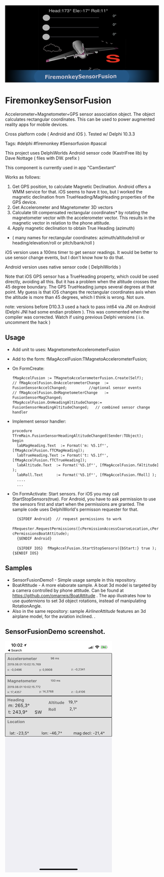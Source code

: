 ![Banner](AirlinerAttitudeBanner.png)

# FiremonkeySensorFusion
Accelerometer+Magnetometer+GPS sensor association object. The object calculates rectangular coordinates.
This can be used to power augmented reality apps for mobile devices. 

Cross platform code ( Android and iOS ). Tested w/ Delphi 10.3.3

Tags: #delphi #firemonkey #Sensorfusion #pascal

This project uses DelphiWorlds Android sensor code (KastriFree lib)  by Dave Nottage ( files with DW. prefix )

This component is currently used in app "CamSextant"  

Works as follows:
1. Get GPS position, to calculate Magnetic Declination. Android offers a WMM service for that. iOS seems to have it too, but I worked the magnetic declination from TrueHeading/MagHeading properties of the GPS device. 
2. Get Accelerometer and Magnetometer 3D vectors
3. Calculate tilt compensated rectangular coordinates* by rotating the magnetometer vector with the accelerometer vector. This results in the magnetic vector in relation to the phone attitude.
4. Apply magnetic declination to obtain True Heading (azimuth)

* ( many names for rectangular coordinates: azimuth/altitude/roll or heading/elevation/roll or pitch/bank/roll )

iOS version uses a 100ms timer to get sensor readings. It would be better to use sensor change events, but I don't know how to do that.

Android version uses native sensor code ( DelphiWorlds )

Note that iOS GPS sensor has a TrueHeading property, which could be used directly, avoiding all this. But it has a problem when the altitude crosses the 45 degree boundary. The GPS TrueHeading jumps several degrees at that point. My guess is that iOS changes the rectangular coordinates axis when the altitude is more than 45 degrees, which I think is wrong. Not sure.

note: versions before D10.3.3 used a hack to pass int64 via JNI on Android (Delphi JNI had some endian problem  ).
This was commented when the compiler was corrected. Watch if using previous Delphi versions ( i.e. uncomment the hack )

## Usage
* Add unit to uses:  MagnetometerAccelerometerFusion
* Add to the form:  fMagAccelFusion:TMagnetoAccelerometerFusion;
* On FormCreate:

      fMagAccelFusion := TMagnetoAccelerometerFusion.Create(Self);
      // fMagAccelFusion.OnAccelerometerChange  := FusionSensorAccelChanged;          //optional sensor events
      // fMagAccelFusion.OnMagnetometerChange   := FusionSensorMagChanged;
      fMagAccelFusion.OnHeadingAltitudeChange:= FusionSensorHeadingAltitudeChanged;   // combined sensor change handler
    
* Implement sensor handler:  

      procedure TfrmMain.FusionSensorHeadingAltitudeChanged(Sender:TObject);
      begin
        labMagHeading.Text  := Format('m: %5.1f°', [fMagAccelFusion.fTCMagHeading]); 
        labTrueHeading.Text := Format('t: %5.1f°', [fMagAccelFusion.fTCTrueHeading]);
        labAltitude.Text  := Format('%5.1f°', [fMagAccelFusion.fAltitude] );
        labRoll.Text      := Format('%5.1f°', [fMagAccelFusion.fRoll] );
        ....
        ...
        
* On FormActivate: Start sensors. For iOS you may call StartStopSensors(true). For Android, you have to ask permission to use the sensors first and start when the permissions are granted. The sample code uses DelphiWorld's permisson requester for that.

        {$IFDEF Android}  // request permissions to work
        FRequester.RequestPermissions([cPermissionAccessCoarseLocation,cPermissionAccessFineLocation],                            cPermissionsBoatAttitude); 
        {$ENDIF Android}

        {$IFDEF IOS}  fMagAccelFusion.StartStopSensors({bStart:} true );  {$ENDIF IOS}

## Samples
* SensorFusionDemo1 - Simple usage sample in this repository.
* BoatAttitude - A more elaborate sample. A boat 3d model is targeted by a camera controlled by phone attitude. Can be found at https://github.com/omarreis/BoatAttitude . The app illustrates how to use *quaternions* to set 3d object rotations, instead of manipulating RotationAngle. 
* Also in the same repository: sample *AirlinerAttitude* features an 3d airplane model, for the aviation inclined.
.
## SensorFusionDemo screenshot.

![Screenshot](SensorFusionShot.png)
